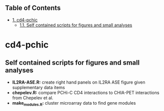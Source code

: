 <div id="table-of-contents">
<h2>Table of Contents</h2>
<div id="text-table-of-contents">
<ul>
<li><a href="#orgheadline2">1. cd4-pchic</a>
<ul>
<li><a href="#orgheadline1">1.1. Self contained scripts for figures and small analyses</a></li>
</ul>
</li>
</ul>
</div>
</div>

# cd4-pchic<a id="orgheadline2"></a>

## Self contained scripts for figures and small analyses<a id="orgheadline1"></a>

-   **IL2RA-ASE.R:** create right hand panels on IL2RA ASE figure given supplementary data items
-   **chepelev.R:** compare PCHi-C CD4 interactions to CHIA-PET interactions from Chepelev et al.
-   **make<sub>modules.R</sub>:** cluster microarray data to find gene modules
